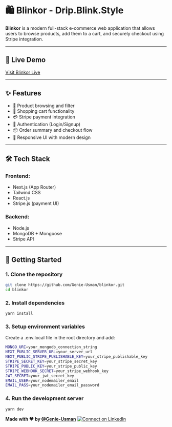 
# 🛍️ Blinkor - Drip.Blink.Style

**Blinkor** is a modern full-stack e-commerce web application that allows users to browse products, add them to a cart, and securely checkout using Stripe integration.

---

## 🔗 Live Demo

[Visit Blinkor Live](https://blinkor.vercel.app/)

---

## ✨ Features

- 🛒 Product browsing and filter
- 🧺 Shopping cart functionality
- 💳 Stripe payment integration
- 🔐 Authentication (Login/Signup)
- 📦 Order summary and checkout flow
- 📱 Responsive UI with modern design

---

## 🛠️ Tech Stack

### Frontend:
- Next.js (App Router)
- Tailwind CSS
- React.js
- Stripe.js (payment UI)

### Backend:
- Node.js
- MongoDB + Mongoose
- Stripe API

---

## 🚀 Getting Started

### 1. Clone the repository

```bash
git clone https://github.com/Genie-Usman/blinkor.git
cd blinkor
```

### 2. Install dependencies

```bash
yarn install
```

### 3. Setup environment variables
Create a .env.local file in the root directory and add:

```bash
MONGO_URI=your_mongodb_connection_string
NEXT_PUBLIC_SERVER_URL=your_server_url
NEXT_PUBLIC_STRIPE_PUBLISHABLE_KEY=your_stripe_publishable_key
STRIPE_SECRET_KEY=your_stripe_secret_key
STRIPE_PUBLIC_KEY=your_stripe_public_key
STRIPE_WEBHOOK_SECRET=your_stripe_webhook_key
JWT_SECRET=your_jwt_secret_key
EMAIL_USER=your_nodemailer_email
EMAIL_PASS=your_nodemailer_email_password
```

### 4. Run the development server

```bash
yarn dev
```

**Made with ❤ by [@Genie-Usman](https://github.com/Genie-Usman)**
[![Connect on LinkedIn](https://img.shields.io/badge/LinkedIn-Connect-blue?style=for-the-badge&logo=linkedin)](https://www.linkedin.com/in/genie-usman)

